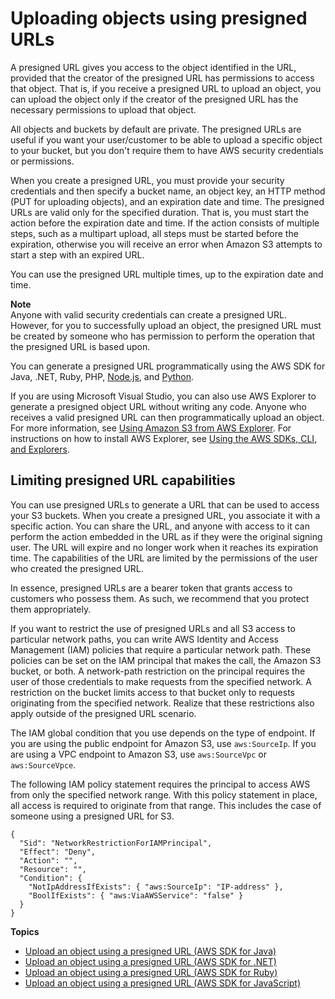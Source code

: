 # Uploading objects using presigned URLs<a name="PresignedUrlUploadObject"></a>

A presigned URL gives you access to the object identified in the URL, provided that the creator of the presigned URL has permissions to access that object\. That is, if you receive a presigned URL to upload an object, you can upload the object only if the creator of the presigned URL has the necessary permissions to upload that object\. 

All objects and buckets by default are private\. The presigned URLs are useful if you want your user/customer to be able to upload a specific object to your bucket, but you don't require them to have AWS security credentials or permissions\. 

When you create a presigned URL, you must provide your security credentials and then specify a bucket name, an object key, an HTTP method \(PUT for uploading objects\), and an expiration date and time\. The presigned URLs are valid only for the specified duration\. That is, you must start the action before the expiration date and time\. If the action consists of multiple steps, such as a multipart upload, all steps must be started before the expiration, otherwise you will receive an error when Amazon S3 attempts to start a step with an expired URL\.

You can use the presigned URL multiple times, up to the expiration date and time\.

**Note**  
Anyone with valid security credentials can create a presigned URL\. However, for you to successfully upload an object, the presigned URL must be created by someone who has permission to perform the operation that the presigned URL is based upon\.

You can generate a presigned URL programmatically using the AWS SDK for Java, \.NET, Ruby, PHP, [Node\.js](https://docs.aws.amazon.com/AWSJavaScriptSDK/latest/AWS/S3.html#getSignedUrl-property), and [Python](http://boto3.amazonaws.com/v1/documentation/api/latest/reference/services/s3.html#S3.Client.generate_presigned_url)\.

 If you are using Microsoft Visual Studio, you can also use AWS Explorer to generate a presigned object URL without writing any code\. Anyone who receives a valid presigned URL can then programmatically upload an object\. For more information, see [Using Amazon S3 from AWS Explorer](https://docs.aws.amazon.com/AWSToolkitVS/latest/UserGuide/using-s3.html)\. For instructions on how to install AWS Explorer, see [Using the AWS SDKs, CLI, and Explorers](UsingAWSSDK.md)\.

## Limiting presigned URL capabilities<a name="PresignedUrlUploadObject-LimitCapabilities"></a>

You can use presigned URLs to generate a URL that can be used to access your S3 buckets\. When you create a presigned URL, you associate it with a specific action\. You can share the URL, and anyone with access to it can perform the action embedded in the URL as if they were the original signing user\. The URL will expire and no longer work when it reaches its expiration time\. The capabilities of the URL are limited by the permissions of the user who created the presigned URL\. 

In essence, presigned URLs are a bearer token that grants access to customers who possess them\. As such, we recommend that you protect them appropriately\.

If you want to restrict the use of presigned URLs and all S3 access to particular network paths, you can write AWS Identity and Access Management \(IAM\) policies that require a particular network path\. These policies can be set on the IAM principal that makes the call, the Amazon S3 bucket, or both\. A network\-path restriction on the principal requires the user of those credentials to make requests from the specified network\. A restriction on the bucket limits access to that bucket only to requests originating from the specified network\. Realize that these restrictions also apply outside of the presigned URL scenario\.

The IAM global condition that you use depends on the type of endpoint\. If you are using the public endpoint for Amazon S3, use `aws:SourceIp`\. If you are using a VPC endpoint to Amazon S3, use `aws:SourceVpc` or `aws:SourceVpce`\.

The following IAM policy statement requires the principal to access AWS from only the specified network range\. With this policy statement in place, all access is required to originate from that range\. This includes the case of someone using a presigned URL for S3\.

```
{
  "Sid": "NetworkRestrictionForIAMPrincipal",
  "Effect": "Deny",
  "Action": "",
  "Resource": "",
  "Condition": {
    "NotIpAddressIfExists": { "aws:SourceIp": "IP-address" },
    "BoolIfExists": { "aws:ViaAWSService": "false" }
  }
}
```

**Topics**
+ [Upload an object using a presigned URL \(AWS SDK for Java\)](PresignedUrlUploadObjectJavaSDK.md)
+ [Upload an object using a presigned URL \(AWS SDK for \.NET\)](UploadObjectPreSignedURLDotNetSDK.md)
+ [Upload an object using a presigned URL \(AWS SDK for Ruby\)](UploadObjectPreSignedURLRubySDK.md)
+ [Upload an object using a presigned URL \(AWS SDK for JavaScript\)](https://docs.aws.amazon.com/sdk-for-javascript/v3/developer-guide/s3-example-creating-buckets.html#s3-create-presigendurl)